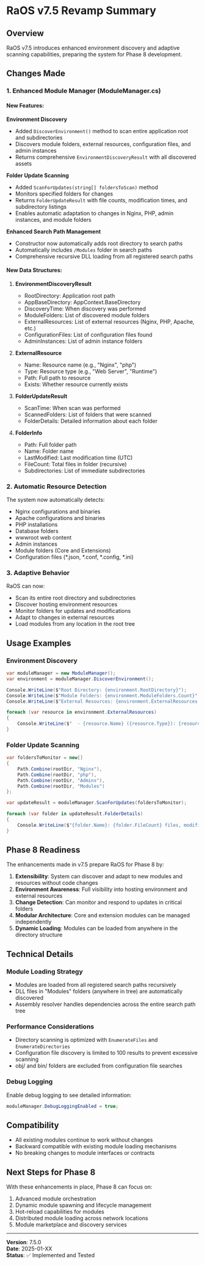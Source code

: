 # RaOS v7.5 Revamp Summary

## Overview
RaOS v7.5 introduces enhanced environment discovery and adaptive scanning capabilities, preparing the system for Phase 8 development.

## Changes Made

### 1. Enhanced Module Manager (ModuleManager.cs)

#### New Features:

**Environment Discovery**
- Added `DiscoverEnvironment()` method to scan entire application root and subdirectories
- Discovers module folders, external resources, configuration files, and admin instances
- Returns comprehensive `EnvironmentDiscoveryResult` with all discovered assets

**Folder Update Scanning**
- Added `ScanForUpdates(string[] foldersToScan)` method
- Monitors specified folders for changes
- Returns `FolderUpdateResult` with file counts, modification times, and subdirectory listings
- Enables automatic adaptation to changes in Nginx, PHP, admin instances, and module folders

**Enhanced Search Path Management**
- Constructor now automatically adds root directory to search paths
- Automatically includes `/Modules` folder in search paths
- Comprehensive recursive DLL loading from all registered search paths

#### New Data Structures:

1. **EnvironmentDiscoveryResult**
   - RootDirectory: Application root path
   - AppBaseDirectory: AppContext.BaseDirectory
   - DiscoveryTime: When discovery was performed
   - ModuleFolders: List of discovered module folders
   - ExternalResources: List of external resources (Nginx, PHP, Apache, etc.)
   - ConfigurationFiles: List of configuration files found
   - AdminInstances: List of admin instance folders

2. **ExternalResource**
   - Name: Resource name (e.g., "Nginx", "php")
   - Type: Resource type (e.g., "Web Server", "Runtime")
   - Path: Full path to resource
   - Exists: Whether resource currently exists

3. **FolderUpdateResult**
   - ScanTime: When scan was performed
   - ScannedFolders: List of folders that were scanned
   - FolderDetails: Detailed information about each folder

4. **FolderInfo**
   - Path: Full folder path
   - Name: Folder name
   - LastModified: Last modification time (UTC)
   - FileCount: Total files in folder (recursive)
   - Subdirectories: List of immediate subdirectories

### 2. Automatic Resource Detection

The system now automatically detects:
- Nginx configurations and binaries
- Apache configurations and binaries  
- PHP installations
- Database folders
- wwwroot web content
- Admin instances
- Module folders (Core and Extensions)
- Configuration files (*.json, *.conf, *.config, *.ini)

### 3. Adaptive Behavior

RaOS can now:
- Scan its entire root directory and subdirectories
- Discover hosting environment resources
- Monitor folders for updates and modifications
- Adapt to changes in external resources
- Load modules from any location in the root tree

## Usage Examples

### Environment Discovery
```csharp
var moduleManager = new ModuleManager();
var environment = moduleManager.DiscoverEnvironment();

Console.WriteLine($"Root Directory: {environment.RootDirectory}");
Console.WriteLine($"Module Folders: {environment.ModuleFolders.Count}");
Console.WriteLine($"External Resources: {environment.ExternalResources.Count}");

foreach (var resource in environment.ExternalResources)
{
    Console.WriteLine($"  - {resource.Name} ({resource.Type}): {resource.Path}");
}
```

### Folder Update Scanning
```csharp
var foldersToMonitor = new[]
{
    Path.Combine(rootDir, "Nginx"),
    Path.Combine(rootDir, "php"),
    Path.Combine(rootDir, "Admins"),
    Path.Combine(rootDir, "Modules")
};

var updateResult = moduleManager.ScanForUpdates(foldersToMonitor);

foreach (var folder in updateResult.FolderDetails)
{
    Console.WriteLine($"{folder.Name}: {folder.FileCount} files, modified {folder.LastModified}");
}
```

## Phase 8 Readiness

The enhancements made in v7.5 prepare RaOS for Phase 8 by:

1. **Extensibility**: System can discover and adapt to new modules and resources without code changes
2. **Environment Awareness**: Full visibility into hosting environment and external resources
3. **Change Detection**: Can monitor and respond to updates in critical folders
4. **Modular Architecture**: Core and extension modules can be managed independently
5. **Dynamic Loading**: Modules can be loaded from anywhere in the directory structure

## Technical Details

### Module Loading Strategy
- Modules are loaded from all registered search paths recursively
- DLL files in "Modules" folders (anywhere in tree) are automatically discovered
- Assembly resolver handles dependencies across the entire search path tree

### Performance Considerations
- Directory scanning is optimized with `EnumerateFiles` and `EnumerateDirectories`
- Configuration file discovery is limited to 100 results to prevent excessive scanning
- obj/ and bin/ folders are excluded from configuration file searches

### Debug Logging
Enable debug logging to see detailed information:
```csharp
moduleManager.DebugLoggingEnabled = true;
```

## Compatibility

- All existing modules continue to work without changes
- Backward compatible with existing module loading mechanisms
- No breaking changes to module interfaces or contracts

## Next Steps for Phase 8

With these enhancements in place, Phase 8 can focus on:
1. Advanced module orchestration
2. Dynamic module spawning and lifecycle management
3. Hot-reload capabilities for modules
4. Distributed module loading across network locations
5. Module marketplace and discovery services

---

**Version**: 7.5.0  
**Date**: 2025-01-XX  
**Status**: ✅ Implemented and Tested
